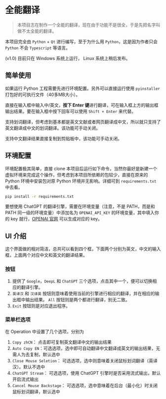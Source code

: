 <!--
 * @Author: brilliantrough pzyinnju@163.com
 * @Date: 2023-07-10 20:20:22
 * @LastEditors: brilliantrough pzyinnju@163.com
 * @LastEditTime: 2023-07-10 21:33:22
 * @FilePath: \translate_ui\README.md
 * @Description:  
 * 
 * Copyright (c) 2023 by {brilliantrough pzyinnju@163.com}, All Rights Reserved. 
-->
# 全能翻译

> 本项目志在制作一个全能的翻译，现在由于功能不是很全，于是先把名字叫做不太全能的翻译。

本项目完全由 `Python` + `Qt` 进行编写，至于为什么用 `Python`，这是因为作者只会 `Python` 不会 `Typescript` 等语言。

(v1.0) 目前只在 Windows 系统上运行， Linux 系统上稍后发布。

## 简单使用

如果运行 Python 工程需要先进行环境配置。另外可以直接运行使用 `pyinstaller` 打包好的可执行文件（40多MB大小）。

直接在输入框中输入中/英文，**按下 Enter 键**进行翻译，可在输入框上方的输出框输出结果。要在输入框中按下回车可以使用 `Shift + Enter` 来代替。

支持划词翻译，但考虑到基本都是英文文献或者网页翻译成中文，所以就只支持了英文翻译成中文的划词翻译。该功能可手动关闭。

支持中文翻译结果直接复制到剪贴板中，该功能可手动关闭。

## 环境配置

环境配置极其简单，直接 clone 本项目后运行如下命令，当然你最好是新建一个虚拟环境来完成这个操作，但考虑到本项目所依赖的包较少，直接在原来的 Python 环境中安装包对原 Python 环境并无影响。详细可到 `requirements.txt` 中去看。

```bash
pip install -r requirements.txt
```

要想使用 ChatGPT 的翻译引擎，需要在环境变量（注意，不是 PATH，而是和 PATH 同一级的环境变量）中添加名为 `OPENAI_API_KEY` 的环境变量，其中填入你的 key 就行，[OPENAI 官网](https://platform.openai.com/account/api-keys) 可以生成对应的 key。

## UI 介绍

这个界面做的相对简洁，总共可以看到四个框，下面两个分别为英文，中文的输入框，上面两个对应中文和英文的翻译结果。

### 按钮

1. 提供了 `Google`，`DeepL` 和 `ChatGPT` 三个选项，点击其中一个，便可以切换相应的翻译引擎。
2. `英译汉` 和 `汉译英` 按钮则意味着使用当前的引擎进行相应的翻译，并在相应的输出框中输出结果。 `All` 按钮则是两个都进行翻译，别无二致。
3. `Exit` 按钮则是对应退出程序。

### 菜单栏选项

在 Operation 中设置了几个选项，分别为

1. `Copy zhCN`： 点击即可复制英文翻译中文的输出结果
2. `Auto Copy EN`：可选选项，选中即可自动翻译中文翻译成英文的输出结果，无需人为去复制，默认选中
3. `Close Mouse Seletion`： 可选选项，选中则意味着关闭鼠标划词翻译（英译汉）。默认不选中
4. `ChatGPT Stream`： 可选选项，使用 ChatGPT 引擎时是否采用流式输出，默认开启流式输出
5. `Cancel Mouse Backstage`： 可选选项，选中意味着在后台（最小化）时关闭鼠标划词翻译，默认选中

